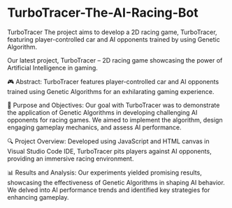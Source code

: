 # TurboTracer-The-AI-Racing-Bot
TurboTracer The project aims to develop a 2D racing game, TurboTracer, featuring player-controlled car and AI opponents trained by using Genetic Algorithm.

Our latest project, TurboTracer – 2D racing game showcasing the power of Artificial Intelligence in gaming. 

🎮 Abstract: TurboTracer features player-controlled car and AI opponents trained using Genetic Algorithms for an exhilarating gaming experience.

🌟 Purpose and Objectives: Our goal with TurboTracer was to demonstrate the application of Genetic Algorithms in developing challenging AI opponents for racing games. We aimed to implement the algorithm, design engaging gameplay mechanics, and assess AI performance.

🔍 Project Overview: Developed using JavaScript and HTML canvas in Visual Studio Code IDE, TurboTracer pits players against AI opponents, providing an immersive racing environment.

📊 Results and Analysis: Our experiments yielded promising results, showcasing the effectiveness of Genetic Algorithms in shaping AI behavior. We delved into AI performance trends and identified key strategies for enhancing gameplay.
